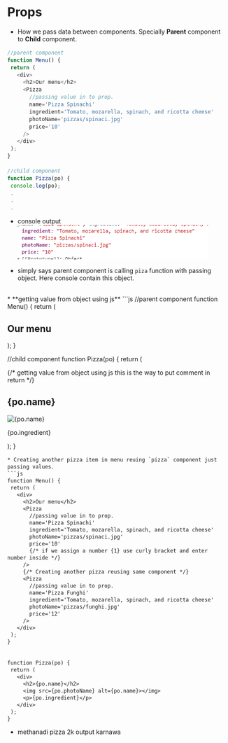 # Props
* How we pass data between components. Specially **Parent** component to **Child** component. 

 ```js
 //parent component
function Menu() {
  return (
    <div>
      <h2>Our menu</h2>
      <Pizza
        //passing value in to prop.
        name='Pizza Spinachi'
        ingredient='Tomato, mozarella, spinach, and ricotta cheese'
        photoName='pizzas/spinaci.jpg'
        price='10'
      />
    </div>
  );
}

//child component
function Pizza(po) {
  console.log(po);
  .
  .
  .
 ```
 * console output
 ![](assets/Screenshot%202023-08-10%20134446.png)
 
 * simply says parent component is calling `piza` function with passing object. Here console contain this object.
 <br>
 * **getting value from object using js** 
 ```js
 //parent component
function Menu() {
  return (
    <div>
      <h2>Our menu</h2>
      <Pizza
        //passing value in to prop.
        name='Pizza Spinachi'
        ingredient='Tomato, mozarella, spinach, and ricotta cheese'
        photoName='pizzas/spinaci.jpg'
        price='10'
      />
    </div>
  );
}

//child component
function Pizza(po) {
  return (
    <div>
      {/* getting value from object using js this is the way to put comment in return */}
      <h2>{po.name}</h2>
      <img src={po.photoName} alt={po.name}></img>
      <p>{po.ingredient}</p>
    </div>
  );
}
 ```
 * Creating another pizza item in menu reuing `pizza` component just passing values.
 ```js
 function Menu() {
  return (
    <div>
      <h2>Our menu</h2>
      <Pizza
        //passing value in to prop.
        name='Pizza Spinachi'
        ingredient='Tomato, mozarella, spinach, and ricotta cheese'
        photoName='pizzas/spinaci.jpg'
        price='10' 
        {/* if we assign a number {1} use curly bracket and enter number inside */}
      />
      {/* Creating another pizza reusing same component */}
      <Pizza
        //passing value in to prop.
        name='Pizza Funghi'
        ingredient='Tomato, mozarella, spinach, and ricotta cheese'
        photoName='pizzas/funghi.jpg'
        price='12'
      />
    </div>
  );
}


function Pizza(po) {
  return (
    <div>
      <h2>{po.name}</h2>
      <img src={po.photoName} alt={po.name}></img>
      <p>{po.ingredient}</p>
    </div>
  );
}
 ```
 * methanadi pizza 2k output karnawa
